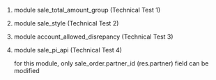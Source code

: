 1. module sale_total_amount_group (Technical Test 1)

2. module sale_style (Technical Test 2)

3. module account_allowed_disrepancy (Technical Test 3)

4. module sale_pi_api (Technical Test 4)

    for this module, only sale_order.partner_id (res.partner) field can be modified


